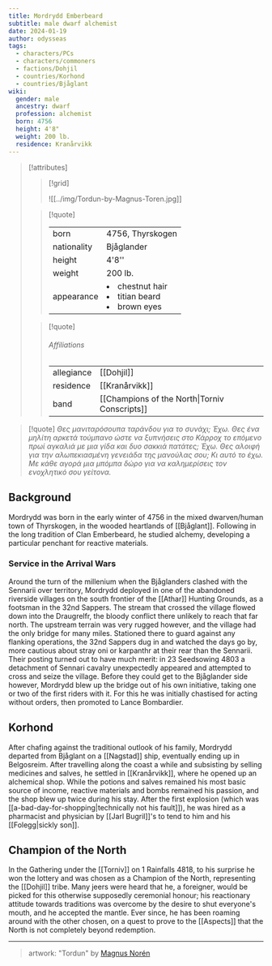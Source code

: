 ```yaml
---
title: Mordrydd Emberbeard
subtitle: male dwarf alchemist
date: 2024-01-19
author: odysseas
tags:
  - characters/PCs
  - characters/commoners
  - factions/Dohjil
  - countries/Korhond
  - countries/Bjåglant
wiki:
  gender: male
  ancestry: dwarf
  profession: alchemist
  born: 4756
  height: 4'8"
  weight: 200 lb.
  residence: Kranårvikk
---
```

> [!attributes] 
> > [!grid]
> >
> > ![[../img/Tordun-by-Magnus-Toren.jpg]]
> 
> > [!quote]
> >
> > | | |
> > | --- | --- |
> > | born | 4756, Thyrskogen |
> > | nationality | Bjåglander |
> > | height | 4'8'' |
> > | weight | 200 lb. |
> > | appearance | <li>chestnut hair</li><li>titian beard</li><li>brown eyes</li> |
>
> > [!quote]
> > 
> > ###### Affiliations
> > | | |
> > | --- | --- |
> > | allegiance | [[Dohjil]] |
> > | residence | [[Kranårvikk]] |
> > | band | [[Champions of the North\|Torniv Conscripts]] |

> [!quote] 
> _Θες μανιταρόσουπα ταράνδου για το συνάχι; Έχω._
> _Θες ένα μηλίτη αρκετά τούμπανο ώστε να ξυπνήσεις στο Κάρροχ το επόμενο πρωί αγκαλιά με μια γίδα και δυο σακκιά πατάτες; Έχω._
> _Θες αλοιφή για την αλωπεκιασμένη γενειάδα της μανούλας σου; Κι αυτό το έχω._
> _Με κάθε αγορά μια μπόμπα δώρο για να καλημερίσεις τον ενοχλητικό σου γείτονα._

## Background

Mordrydd was born in the early winter of 4756 in the mixed dwarven/human town of Thyrskogen, in the wooded heartlands of [[Bjåglant]].
Following in the long tradition of Clan Emberbeard, he studied alchemy, developing a particular penchant for reactive materials.

### Service in the Arrival Wars

Around the turn of the millenium when the Bjåglanders clashed with the Sennarii over territory, Mordrydd deployed in one of the abandoned riverside villages on the south frontier of the [[Athar]] Hunting Grounds, as a footsman in the 32nd Sappers.
The stream that crossed the village flowed down into the Draugrelfr, the bloody conflict there unlikely to reach that far north. The upstream terrain was very rugged however, and the village had the only bridge for many miles. Stationed there to guard against any flanking operations, the 32nd Sappers dug in and watched the days go by, more cautious about stray oni or karpanthr at their rear than the Sennarii.
Their posting turned out to have much merit: in 23 Seedsowing 4803 a detachment of Sennari cavalry unexpectedly appeared and attempted to cross and seize the village.
Before they could get to the Bjåglander side however, Mordrydd blew up the bridge out of his own initiative, taking one or two of the first riders with it. For this he was initially chastised for acting without orders, then promoted to Lance Bombardier.

## Korhond

After chafing against the traditional outlook of his family, Mordrydd departed from Bjåglant on a [[Nagstad]] ship, eventually ending up in Belgosreim.
After travelling along the coast a while and subsisting by selling medicines and salves, he settled in [[Kranårvikk]], where he opened up an alchemical shop. While the potions and salves remained his most basic source of income, reactive materials and bombs remained his passion, and the shop blew up twice during his stay.
After the first explosion (which was [[a-bad-day-for-shopping|technically not his fault]]), he was hired as a pharmacist and physician by [[Jarl Bugril]]'s to tend to him and his [[Folegg|sickly son]].

## Champion of the North

In the Gathering under the [[Torniv]] on 1 Rainfalls 4818, to his surprise he won the lottery and was chosen as a Champion of the North, representing the [[Dohjil]] tribe.
Many jeers were heard that he, a foreigner, would be picked for this otherwise supposedly ceremonial honour; his reactionary attitude towards traditions was overcome by the desire to shut everyone's mouth, and he accepted the mantle.
Ever since, he has been roaming around with the other chosen, on a quest to prove to the [[Aspects]] that the North is not completely beyond redemption. 

---

> artwork: "Tordun" by [Magnus Norén](https://www.artstation.com/magnoren)